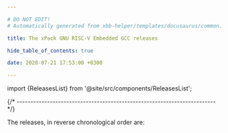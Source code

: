 ```yaml
---

# DO NOT EDIT!
# Automatically generated from xbb-helper/templates/docusaurus/common.

title: The xPack GNU RISC-V Embedded GCC releases

hide_table_of_contents: true

date: 2020-07-21 17:53:00 +0300

---
```


import {ReleasesList} from '@site/src/components/ReleasesList';

{/* ------------------------------------------------------------------------ */}

The releases, in reverse chronological order are:

<ReleasesList />
